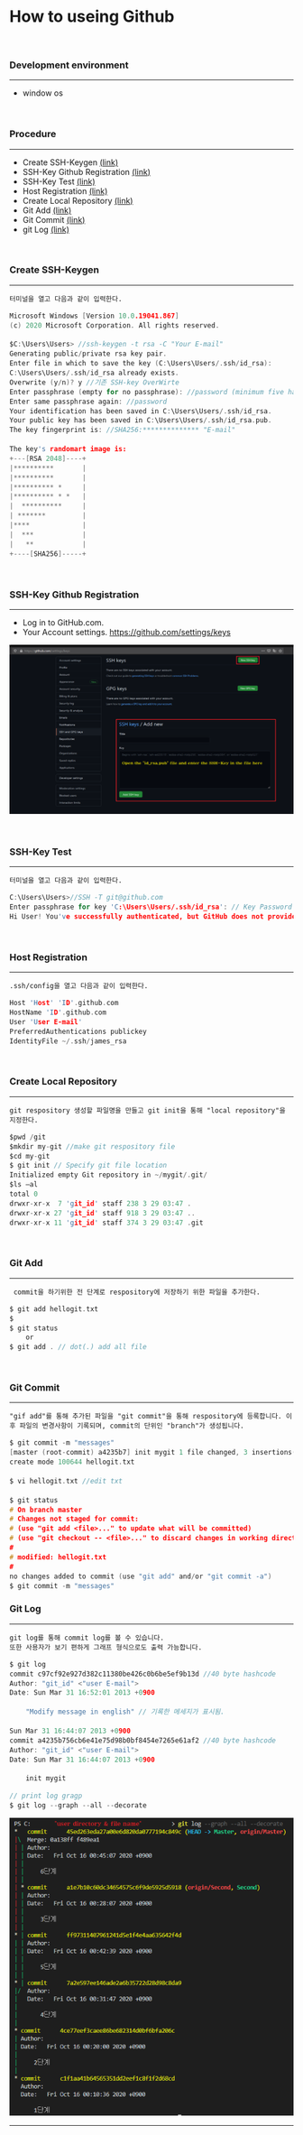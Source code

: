 # How to useing Github
&nbsp;
### Development environment
---
* window os
  

&nbsp;
### Procedure
---
* Create SSH-Keygen [(link)](#-create-ssh-keygen)
* SSH-Key Github Registration [(link)](#-ssh-key-github-registration)
* SSH-Key Test [(link)](#-ssh-key-test)
* Host Registration [(link)](#-host-registration)
* Create Local Repository [(link)](#-create-local-repository)
* Git Add [(link)](#-git-add)
* Git Commit [(link)](#git-commit)
* git Log [(link)](#-git-log)

&nbsp;
### Create SSH-Keygen
---
    터미널을 열고 다음과 같이 입력한다.
```c
Microsoft Windows [Version 10.0.19041.867]
(c) 2020 Microsoft Corporation. All rights reserved.

$C:\Users\Users> //ssh-keygen -t rsa -C "Your E-mail"
Generating public/private rsa key pair.
Enter file in which to save the key (C:\Users\Users/.ssh/id_rsa):
C:\Users\Users/.ssh/id_rsa already exists.
Overwrite (y/n)? y //기존 SSH-key OverWirte
Enter passphrase (empty for no passphrase): //password (minimum five haracters) 
Enter same passphrase again: //password
Your identification has been saved in C:\Users\Users/.ssh/id_rsa.
Your public key has been saved in C:\Users\Users/.ssh/id_rsa.pub.
The key fingerprint is: //SHA256:************** "E-mail" 

The key's randomart image is:
+---[RSA 2048]----+
|**********       |
|**********       |
|********** *     |
|********** * *   |
|  **********     |
| *******         |
|****             |
|  ***            |
|   **            |
+----[SHA256]-----+

```
&nbsp;
### SSH-Key Github Registration
---
* Log in to GitHub.com. 
* Your Account settings.
https://github.com/settings/keys

<img src = "./img/Add_SSH_Key.png" width="600px" height="300px"></img>

&nbsp;
### SSH-Key Test
---
    터미널을 열고 다음과 같이 입력한다.

```c
C:\Users\Users>//SSH -T git@github.com
Enter passphrase for key 'C:\Users\Users/.ssh/id_rsa': // Key Password
Hi User! You've successfully authenticated, but GitHub does not provide shell access.
```

&nbsp;
### Host Registration
---
    .ssh/config을 열고 다음과 같이 입력한다.

```c
Host 'Host' 'ID'.github.com
HostName 'ID'.github.com 
User 'User E-mail'              
PreferredAuthentications publickey   
IdentityFile ~/.ssh/james_rsa   
```

&nbsp;
### Create Local Repository 
---
    git respository 생성할 파일명을 만들고 git init을 통해 "local repository"을 지정한다. 
```c
$pwd /git
$mkdir my-git //make git respository file
$cd my-git 
$ git init // Specify git file location 
Initialized empty Git repository in ~/mygit/.git/ 
$ls –al 
total 0 
drwxr-xr-x  7 'git_id' staff 238 3 29 03:47 . 
drwxr-xr-x 27 'git_id' staff 918 3 29 03:47 ..
drwxr-xr-x 11 'git_id' staff 374 3 29 03:47 .git
```

&nbsp;
### Git Add
---
     commit을 하기위한 전 단계로 respository에 저장하기 위한 파일을 추가한다.
```c
$ git add hellogit.txt 
$ 
$ git status
    or
$ git add . // dot(.) add all file
```

&nbsp;
### Git Commit
***
    "gif add"를 통해 추가된 파일을 "git commit"을 통해 respository에 등록합니다. 이후 파일의 변경사항이 기록되며, commit의 단위인 "branch"가 생성됩니다.

```c
$ git commit -m "messages"
[master (root-commit) a4235b7] init mygit 1 file changed, 3 insertions(+)
create mode 100644 hellogit.txt

$ vi hellogit.txt //edit txt

$ git status 
# On branch master 
# Changes not staged for commit: 
# (use "git add <file>..." to update what will be committed)
# (use "git checkout -- <file>..." to discard changes in working directory) 
#
# modified: hellogit.txt
#
no changes added to commit (use "git add" and/or "git commit -a") 
$ git commit -­m "messages"

```
### Git Log
---
    git log를 통해 commit log를 볼 수 있습니다.
    또한 사용자가 보기 편하게 그래프 형식으로도 출력 가능합니다.

```c
$ git log 
commit c97cf92e927d382c11380be426c0b6be5ef9b13d //40 byte hashcode 
Author: "git_id" <"user E-mail"> 
Date: Sun Mar 31 16:52:01 2013 +0900 

    "Modify message in english" // 기록한 메세지가 표시됨. 

Sun Mar 31 16:44:07 2013 +0900
commit a4235b756cb6e41e75d98b0bf8454e7265e61af2 //40 byte hashcode 
Author: "git_id" <"user E-mail"> 
Date: Sun Mar 31 16:44:07 2013 +0900

    init mygit

```


    
```C
// print log gragp
$ git log --graph --all --decorate 
```
<img src = "./img/Tree_Graph.png" ></img>

---
